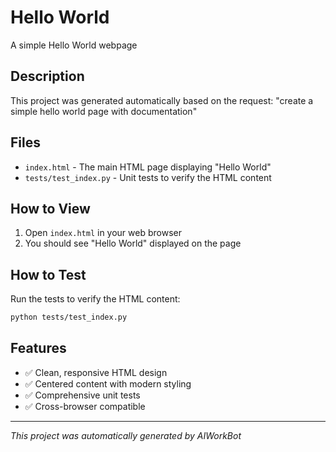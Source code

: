 # Hello World

A simple Hello World webpage

## Description

This project was generated automatically based on the request: "create a simple hello world page with documentation"

## Files

- `index.html` - The main HTML page displaying "Hello World"
- `tests/test_index.py` - Unit tests to verify the HTML content

## How to View

1. Open `index.html` in your web browser
2. You should see "Hello World" displayed on the page

## How to Test

Run the tests to verify the HTML content:

```bash
python tests/test_index.py
```

## Features

- ✅ Clean, responsive HTML design
- ✅ Centered content with modern styling
- ✅ Comprehensive unit tests
- ✅ Cross-browser compatible

---

*This project was automatically generated by AIWorkBot*
